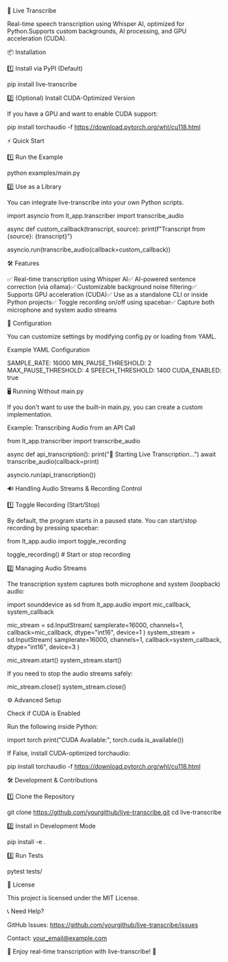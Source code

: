🎤 Live Transcribe

Real-time speech transcription using Whisper AI, optimized for Python.Supports custom backgrounds, AI processing, and GPU acceleration (CUDA).

📦 Installation

1️⃣ Install via PyPI (Default)

pip install live-transcribe

2️⃣ (Optional) Install CUDA-Optimized Version

If you have a GPU and want to enable CUDA support:

pip install torchaudio -f https://download.pytorch.org/whl/cu118.html

⚡ Quick Start

1️⃣ Run the Example

python examples/main.py

2️⃣ Use as a Library

You can integrate live-transcribe into your own Python scripts.

import asyncio
from lt_app.transcriber import transcribe_audio

async def custom_callback(transcript, source):
    print(f"Transcript from {source}: {transcript}")

asyncio.run(transcribe_audio(callback=custom_callback))

🛠️ Features

✅ Real-time transcription using Whisper AI✅ AI-powered sentence correction (via ollama)✅ Customizable background noise filtering✅ Supports GPU acceleration (CUDA)✅ Use as a standalone CLI or inside Python projects✅ Toggle recording on/off using spacebar✅ Capture both microphone and system audio streams

💩 Configuration

You can customize settings by modifying config.py or loading from YAML.

Example YAML Configuration

SAMPLE_RATE: 16000
MIN_PAUSE_THRESHOLD: 2
MAX_PAUSE_THRESHOLD: 4
SPEECH_THRESHOLD: 1400
CUDA_ENABLED: true

🖥️ Running Without main.py

If you don't want to use the built-in main.py, you can create a custom implementation.

Example: Transcribing Audio from an API Call

from lt_app.transcriber import transcribe_audio

async def api_transcription():
    print("🎤 Starting Live Transcription...")
    await transcribe_audio(callback=print)

asyncio.run(api_transcription())

🔊 Handling Audio Streams & Recording Control

1️⃣ Toggle Recording (Start/Stop)

By default, the program starts in a paused state. You can start/stop recording by pressing spacebar:

from lt_app.audio import toggle_recording

toggle_recording()  # Start or stop recording

2️⃣ Managing Audio Streams

The transcription system captures both microphone and system (loopback) audio:

import sounddevice as sd
from lt_app.audio import mic_callback, system_callback

mic_stream = sd.InputStream(
    samplerate=16000, channels=1, callback=mic_callback, dtype="int16", device=1
)
system_stream = sd.InputStream(
    samplerate=16000, channels=1, callback=system_callback, dtype="int16", device=3
)

mic_stream.start()
system_stream.start()

If you need to stop the audio streams safely:

mic_stream.close()
system_stream.close()

⚙️ Advanced Setup

Check if CUDA is Enabled

Run the following inside Python:

import torch
print("CUDA Available:", torch.cuda.is_available())

If False, install CUDA-optimized torchaudio:

pip install torchaudio -f https://download.pytorch.org/whl/cu118.html

🛠️ Development & Contributions

1️⃣ Clone the Repository

git clone https://github.com/yourgithub/live-transcribe.git
cd live-transcribe

2️⃣ Install in Development Mode

pip install -e .

3️⃣ Run Tests

pytest tests/

🐜 License

This project is licensed under the MIT License.

📞 Need Help?

GitHub Issues: https://github.com/yourgithub/live-transcribe/issues

Contact: your_email@example.com

🚀 Enjoy real-time transcription with live-transcribe! 🚀


